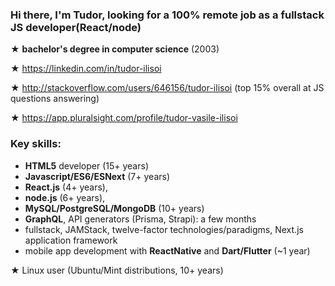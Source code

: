 

<!--
**tudorilisoi/tudorilisoi** is a ✨ _special_ ✨ repository because its `README.md` (this file) appears on your GitHub profile.

Here are some ideas to get you started:

- 🔭 I’m currently working on ...
- 🌱 I’m currently learning ...
- 👯 I’m looking to collaborate on ...
- 🤔 I’m looking for help with ...
- 💬 Ask me about ...
- 📫 How to reach me: ...
- 😄 Pronouns: ...
- ⚡ Fun fact: ...
-->

### Hi there, I'm Tudor, looking for a 100% remote job as a fullstack JS developer(React/node)

★ **bachelor's degree in computer science** (2003)

★ https://linkedin.com/in/tudor-ilisoi

★ http://stackoverflow.com/users/646156/tudor-ilisoi (top 15% overall at JS questions answering)

★ https://app.pluralsight.com/profile/tudor-vasile-ilisoi

### Key skills:

- **HTML5** developer (15+ years)
- **Javascript/ES6/ESNext** (7+ years)
- **React.js** (4+ years),
- **node.js** (6+ years),
- **MySQL/PostgreSQL/MongoDB** (10+ years)
- **GraphQL**, API generators (Prisma, Strapi): a few months
- fullstack, JAMStack, twelve-factor technologies/paradigms, Next.js application framework
- mobile app development with **ReactNative** and **Dart/Flutter** (~1 year)

★ Linux user (Ubuntu/Mint distributions, 10+ years)
